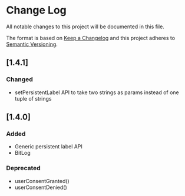 # Change Log
All notable changes to this project will be documented in this file.

The format is based on [Keep a Changelog](http://keepachangelog.com/)
and this project adheres to [Semantic Versioning](http://semver.org/).

## [1.4.1]

### Changed
- setPersistentLabel API to take two strings as params instead of one tuple of strings


## [1.4.0]

### Added
- Generic persistent label API
- BitLog

### Deprecated
- userConsentGranted()
- userConsentDenied()
